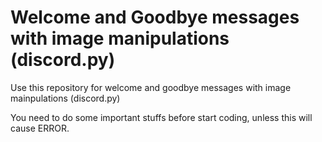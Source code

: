 # Welcome and Goodbye messages with image manipulations (discord.py)
Use this repository for welcome and goodbye messages with image mainpulations (discord.py)


You need to do some important stuffs before start coding, unless this will cause ERROR.
